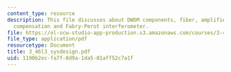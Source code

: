 ```yaml
---
content_type: resource
description: This file discusses about DWDM components, fiber, amplifier (EDFA), dispersion
  compensation and Fabry-Perot interferometer.
file: https://ol-ocw-studio-app-production.s3.amazonaws.com/courses/3-46-photonic-materials-and-devices-spring-2006/1190b2ecfa7f8d9a1da501aff52c7a1f_3_46l3_sysdesign.pdf
file_type: application/pdf
resourcetype: Document
title: 3_46l3_sysdesign.pdf
uid: 1190b2ec-fa7f-8d9a-1da5-01aff52c7a1f
---
```

